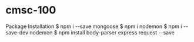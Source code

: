 # cmsc-100

Package Installation
	$ npm i --save mongoose
	$ npm i nodemon
	$ npm i --save-dev nodemon
	$ npm install body-parser express request --save